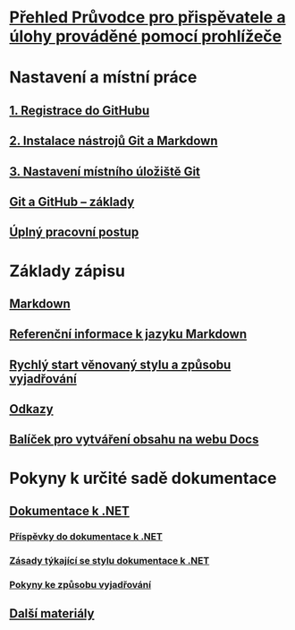 # [Přehled Průvodce pro přispěvatele a úlohy prováděné pomocí prohlížeče](index.md)
# Nastavení a místní práce
## [1. Registrace do GitHubu](get-started-setup-github.md)
## [2. Instalace nástrojů Git a Markdown](get-started-setup-tools.md)
## [3. Nastavení místního úložiště Git](get-started-setup-local.md)
## [Git a GitHub – základy](git-github-fundamentals.md)
## [Úplný pracovní postup](how-to-write-workflows-major.md)
# Základy zápisu
## [Markdown](how-to-write-use-markdown.md)
## [Referenční informace k jazyku Markdown](markdown-reference.md)
## [Rychlý start věnovaný stylu a způsobu vyjadřování](style-quick-start.md)
## [Odkazy](how-to-write-links.md)
## [Balíček pro vytváření obsahu na webu Docs](how-to-write-docs-auth-pack.md)
# Pokyny k určité sadě dokumentace
## [Dokumentace k .NET](dotnet-contribute.md)
### [Příspěvky do dokumentace k .NET](dotnet-contribute-process.md)
### [Zásady týkající se stylu dokumentace k .NET](dotnet-style-guide.md)
### [Pokyny ke způsobu vyjadřování](dotnet-voice-tone.md)

<!--
## Creating new content

   <!--
     This page introduces the process to work locally on
     your own machine, following github flow.

     Content will be taken from the last two sections of
     how-to-contribute.md (writing new samples, and creating new content)
     and the how-to-write-workflows-major.md)
### Setup and clone source

   <!--
      This page will guide folks through the setup process
      through cloning the repo.

      It will have condensed versions of get-started-setup-github,
      get-started-setup-tools, and get-started-setup-local.
      
### Git and GitHub essentials

   <!--
      Explain the basics of Git and GitHub, and the GitHub flow
      process.

      Much, or all of this will be from full-workflow, and git-github-fundamentals

      The full list of repos probably doesn't belong here.
### Contribute new topics
   <!--
     Primarily new content, but will include the content from the
     how-to-write-use-markdown, style-quick-start and how-to-write-links

     Process content will also be taken from how-to-contribute.
#### Content types
#### Markdown resources
#### Tone, voice, and style

### Contribute new samples

   <!--
     Primarily new content, with some taken from how-to-contribute.

     This will also point to repo-specific guidance for samples.

     We have an important decision to make here: This contributing guide
     can contain the union of all code style rules for all different languages
     and frameworks, or it can contain the intersection (code samples must
     compile and run).

     I'm in favor of the former: Everyone writing Python should follow the Python
     guidance; everyone writing C# should follow the C# rules. Those should be
     consistent regardless of project team.

## List of documentation repositories -->

   <!--
     This will take the list of repos from git-github-fundamentals
     for the public repositories.

     Open question: How to keep this up to date?
   -->
## [Další materiály](additional-resources.md)
